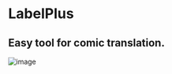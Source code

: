# LabelPlus
Easy tool for comic translation.
-
![image](https://github.com/noodlefighter/labelplus/raw/master/pic/show.png)
